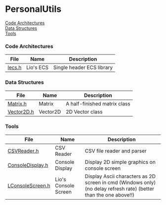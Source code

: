 # PersonalUtils

[Code Architectures](https://github.com/LioQing/PersonalUtils/new/master?readme=1#code-architectures)<br/>
[Data Structures](https://github.com/LioQing/PersonalUtils/new/master?readme=1#data-structures)<br/>
[Tools](https://github.com/LioQing/PersonalUtils/new/master?readme=1#tools)<br/>

### Code Architectures

File | Name | Description
------------ | ------------- | -------------
[lecs.h](https://github.com/LioQing/PersonalUtils/blob/master/code%20architectures/lecs.h) | Lio's ECS | Single header ECS library

### Data Structures

File | Name | Description
------------ | ------------- | -------------
[Matrix.h](https://github.com/LioQing/PersonalUtils/blob/master/data%20structures/Matrix.h) | Matrix | A half-finished matrix class
[Vector2D.h](https://github.com/LioQing/PersonalUtils/blob/master/data%20structures/Vector2D.h) | Vector2D | 2D Vector class

### Tools

File | Name | Description
------------ | ------------- | -------------
[CSVReader.h](https://github.com/LioQing/PersonalUtils/blob/master/tools/CSVReader.h) | CSV Reader | CSV file reader and parser
[ConsoleDisplay.h](https://github.com/LioQing/PersonalUtils/blob/master/tools/ConsoleDisplay.h) | Console Display | Display 2D simple graphics on console screen
[LConsoleScreen.h](https://github.com/LioQing/PersonalUtils/blob/master/tools/LConsoleScreen.h) | Lio's Console Screen | Display Ascii characters as 2D screen in cmd (Windows only) (no delay refresh rate) (better than the one above!!)
